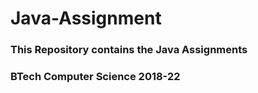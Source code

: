 # Java-Assignment
### This Repository contains the Java Assignments
### BTech Computer Science 2018-22
